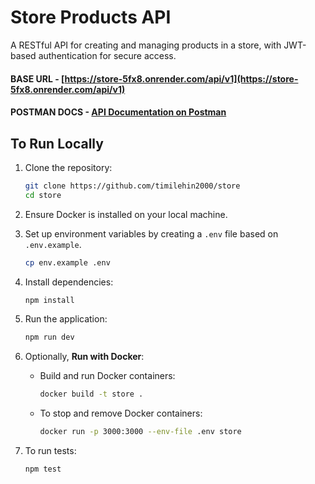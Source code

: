 # Store Products API

A RESTful API for creating and managing products in a store, with JWT-based authentication for secure access.

#### **BASE URL** - [https://store-5fx8.onrender.com/api/v1](https://store-5fx8.onrender.com/api/v1)

#### **POSTMAN DOCS** - [API Documentation on Postman](https://documenter.getpostman.com/view/36399546/2sB2cREQQP)

## To Run Locally

1. Clone the repository:

    ```bash
    git clone https://github.com/timilehin2000/store
    cd store
    ```

2. Ensure Docker is installed on your local machine.

3. Set up environment variables by creating a `.env` file based on `.env.example`.
	```bash
	cp env.example .env
	```

4. Install dependencies:

    ```bash
    npm install
    ```

5. Run the application:

    ```bash
    npm run dev
    ```

6. Optionally, **Run with Docker**:
    - Build and run Docker containers:
        ```bash
       docker build -t store .
        ```
    - To stop and remove Docker containers:
        ```bash
        docker run -p 3000:3000 --env-file .env store
        ```
7. To run tests:

    ```bash
    npm test
    ```
